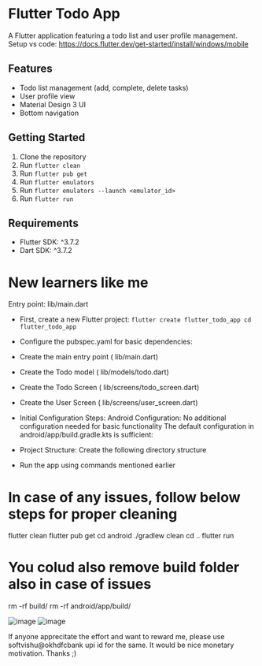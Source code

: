 # Flutter Todo App

A Flutter application featuring a todo list and user profile management.
Setup vs code: https://docs.flutter.dev/get-started/install/windows/mobile

## Features

- Todo list management (add, complete, delete tasks)
- User profile view
- Material Design 3 UI
- Bottom navigation

## Getting Started

1. Clone the repository
2. Run `flutter clean`
3. Run `flutter pub get`
4. Run `flutter emulators`
5. Run `flutter emulators --launch <emulator_id>`
7. Run `flutter run`

## Requirements

- Flutter SDK: ^3.7.2
- Dart SDK: ^3.7.2

# New learners like me

Entry point:  lib/main.dart

- First, create a new Flutter project:
  `flutter create flutter_todo_app
  cd flutter_todo_app`

- Configure the  pubspec.yaml for basic dependencies:
- Create the main entry point ( lib/main.dart)
- Create the Todo model ( lib/models/todo.dart)
- Create the Todo Screen ( lib/screens/todo_screen.dart)
- Create the User Screen ( lib/screens/user_screen.dart)
- Initial Configuration Steps:
    Android Configuration:
    No additional configuration needed for basic functionality
    The default configuration in  android/app/build.gradle.kts is sufficient:
- Project Structure: Create the following directory structure
- Run the app using commands mentioned earlier

# In case of any issues, follow below steps for proper cleaning
flutter clean
flutter pub get
cd android
./gradlew clean
cd ..
flutter run

# You colud also remove build folder also in case of issues
rm -rf build/
rm -rf android/app/build/

![image](https://github.com/user-attachments/assets/40a2aa73-2134-43aa-abbf-0492009cc522)
![image](https://github.com/user-attachments/assets/46128b54-c927-411c-b214-4ef429b11f68)

If anyone apprecitate the effort and want to reward me, please use softvishu@okhdfcbank upi id for the same. It would be nice monetary motivation. Thanks ;)

